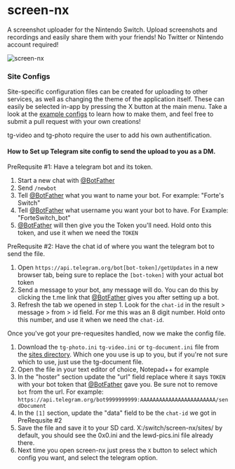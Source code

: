 # screen-nx
A screenshot uploader for the Nintendo Switch. Upload screenshots and recordings and easily share them with your friends! No Twitter or Nintendo account required!

![screen-nx](https://i.imgur.com/tr45Ekf.jpg)


### Site Configs
Site-specific configuration files can be created for uploading to other services, as well as changing the theme of the application itself. These can easily be selected in-app by pressing the X button at the main menu. Take a look at the [example configs](https://github.com/HookedBehemoth/screen-nx/tree/master/config/sites) to learn how to make them, and feel free to submit a pull request with your own creations!

tg-video and tg-photo require the user to add his own authentification.

#### How to Set up Telegram site config to send the upload to you as a DM.

PreRequsite #1: Have a telegram bot and its token.
1. Start a new chat with [@BotFather](https://t.me/BotFather)
2. Send `/newbot`
3. Tell [@BotFather](https://t.me/BotFather) what you want to name your bot. For example: "Forte's Switch"
4. Tell [@BotFather](https://t.me/BotFather) what username you want your bot to have. For Example: "ForteSwitch_bot"
5. [@BotFather](https://t.me/BotFather) will then give you the Token you'll need.
Hold onto this token, and use it when we need the `TOKEN`

PreRequsite #2: Have the chat id of where you want the telegram bot to send the file. 
1. Open `https://api.telegram.org/bot[bot-token]/getUpdates` in a new browser tab, being sure to replace the `[bot-token]` with your actual bot token
2. Send a message to your bot, any message will do. You can do this by clicking the t.me link that [@BotFather](https://t.me/BotFather) gives you after setting up a bot. 
3. Refresh the tab we opened in step 1. Look for the `chat-id` in the result > message > from > id field. For me this was an 8 digit number.
Hold onto this number, and use it when we need the `chat-id`.

Once you've got your pre-requesites handled, now we make the config file.

1. Download the `tg-photo.ini` `tg-video.ini` or `tg-document.ini` file from the [sites directory](https://github.com/HookedBehemoth/screen-nx/tree/master/config/sites). Which one you use is up to you, but if you're not sure which to use, just use the tg-document file. 
2. Open the file in your text editor of choice, Notepad++ for example
3. In the "hoster" section update the "url" field replace where it says `TOKEN` with your bot token that [@BotFather](https://t.me/BotFather) gave you. Be sure not to remove `bot` from the url. For example: `https://api.telegram.org/bot9999999999:AAAAAAAAAAAAAAAAAAAAAAAA/sendDocument`
3. In the `[1]` section, update the "data" field to be the `chat-id` we got in PreRequsite #2
4. Save the file and save it to your SD card. X:/switch/screen-nx/sites/ by default, you should see the 0x0.ini and the lewd-pics.ini file already there. 
5. Next time you open screen-nx just press the `X` button to select which config you want, and select the telegram option.
